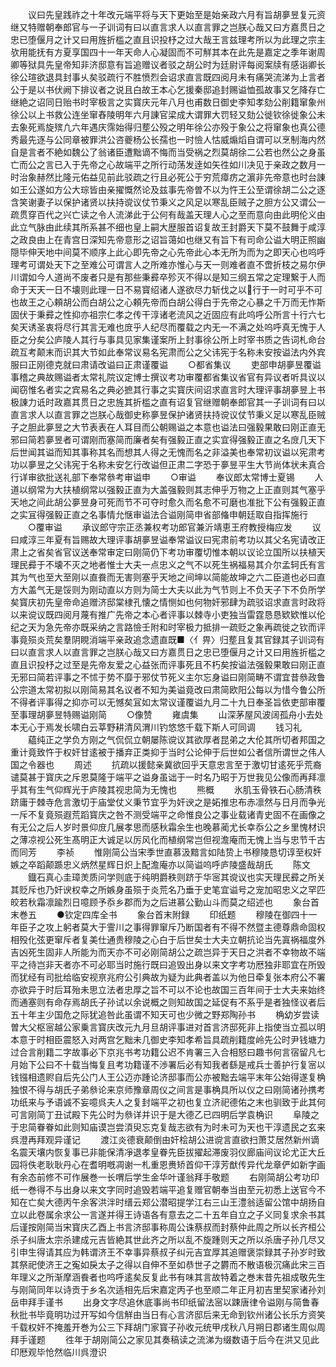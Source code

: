 <!-- { "loadSidebar": true } -->
 　　议曰先皇践祚之十年改元端平将与天下更始至是始亲政六月有旨胡夣昱复元资继又特赠朝奉郎官与一子训词有曰以直言求人以直言罪之岂朕心哉又曰方嘉贯日之忠已堕偃月之计又曰用旌折槛之直且识投杼之过大哉王言兹理考所以为此理之宗主欤用能抚有方夏享国四十一年天命人心凝固而不可觧其本在此先是嘉定之季年谢周卿等狱具先皇帝知非济邸意有旨追赠议者驳之胡公时为廷尉评每阅案牍有感诣卿长徐公瑄欲退具封事乆矣驳疏行不胜愤烈会诏求直言既四阅月未有痛哭流涕为上言者公于是以书伏阙下排议者之说且白故王本心乞援秦邸追封赐谥恤孤故事又乞降存亡继絶之诏同日贻书时宰极言之实寳庆元年八月也甫数日御史李知孝劾公削籍窜象州徐公以上书救公连坐窜舂陵明年六月諌官梁成大谓罪大罚轻又劾公徙钦徐徙象公未去象死焉旋殡凢六年遇庆霈始得归塟公殁之明年徐公亦殁于象公之将窜象也真公德秀最先逐与公同章被罪洪公咨夔杨公长孺也一时憸人怙威煽熖自谓可以烹制海内然自是言者不絶如魏公了翁诸臣遭黜谪不悔而当受祸之烈莫胡徐二公若也然公之身虽亡而公之言已入于先帝之心故端平之所行动荡发逹如矢徃如川决见于亲政之数月一时治象赫然比隆元佑益见前此驳疏之行且必死公于穷荒瘴疠之濵非先帝意也时台諌如王公遂如方公大琮皆由亲擢慨然论及兹事先帝曽不以为忤王公至谓徐胡二公之逐含笑谢妻子以保护诸贤以扶持谠议仗节秉义之风足以寒乱臣贼子之胆方公又谓公一疏贯穿百代之兴亡读之令人流涕此于公何有哉盖天理人心之至而意向由此明伦义由此立气脉由此续其所系甚不细也皇上嗣大歴服首诏复故王封爵天下莫不鼓舞于咸淳之政良由上在青宫日深知先帝意形之诏旨蔼如也继又有旨下有司命公谥大明正照幽隠毕伸天地中间莫不顺序上此心即先帝之心先帝此心本无所为而为之即天心也呜呼理考可谓处天下之至难公可谓言人之所难亦惟心与天一则难者直不啻折枝之易尔伊川谓如今人道尚不废者只是有那些秉彛卒殄灭不得以是知三纲五常之定理繋于人而命于天天一日不壊则此理一日不易寳绍诸人遂欲尽力斩伐之以行于一时可乎不可也故王之心頼胡公而白胡公之心頼先帝而白胡公得白于先帝之心暴之千万而无怍斯固伏于秉彛之性抑亦祖宗仁孝之传干淳诸老流风之近固应有此呜呼公所言十行六七矣天诱圣衷将尽行其言无难也庻乎人纪尽而覆载之内无一不满之处呜呼真无愧于人臣之分矣公庐陵人其行与事具见家集谨案所上封事徐公所上时宰书质之告词札命台疏互考颠末而识其大节如此奉常议易名宪肃而公之父讳宪于名称未安按谥法内外宾服曰正刚德克就曰肃请改谥曰正肃谨覆谥
 　　○都省集议
 　　吏部申胡夣昱覆谥事稽之典故赐谥者太常礼院议定博士撰议考功审覆都省集议省官有异议者听具议以闻窃惟名者实之宾易名之典必摭其行事之实寳庆间诏求直言时大理评事胡夣昱上书极諌力诋时政嘉其贯日之忠旌其折槛之直有诏复官继赠朝奉郎官其一子训词有曰以直言求人以直言罪之岂朕心哉御史称夣昱保护诸贤扶持谠议仗节秉义足以寒乱臣贼子之胆此夣昱之大节表表在人耳目而公朝赐谥之本意也谥法曰强毅果敢曰刚正直无邪曰简若夣昱者可谓刚而塞简而廉者矣有强毅正直之实宜得强毅正直之名庻几天下后世闻其谥而知其事称其名而想其人得之无愧而名之非溢美也奉常初议谥以宪肃考功以夣昱之父讳宪于名称未安乞行改谥但正肃二字恐于夣昱平生大节尚体状未真合行详审欲批送礼部下奉常叅考审谥申
 　　○审谥
 　　奉议郎太常博士夏锡
 　　人道以纲常为大扶植纲常以强毅正直为大盖强毅则其志伸乎万物之上正直则其气塞乎天地之间此胡公夣昱身可死而节不可夺时愈久而名愈不可磨也准批下公有强毅正直之实冝得强毅正直之名事情允惬审谥法合谥刚简申省部偹申朝廷取自指挥施行
 　　○覆审谥
 　　承议郎守宗正丞兼权考功郎官兼沂靖恵王府教授梅应发
 　　议曰咸淳三年夏有旨赐故大理评事胡夣昱谥奉常谥议曰宪肃前考功以其父名宪请改正肃上之省矣省官议送奉常审定曰刚简仍下考功审覆切惟本朝以议论立国所以扶植天理民彛于不壊不灭之地者惟士大夫一点忠义之气不以死生祸福易其介尔孟轲氏有言其为气也至大至刚以直飬而无害则塞乎天地之间坤以简能故坤之六二臣道也必曰直方大盖气无是馁则为刚动直以方则为简士大夫以此为气节则上不负天子下不负所学矣寳庆初先皇帝命追赠济邸棠棣孔懐之情恻如也何物奸邪肆为疏驳诏求直言时政将以来谠议既四阅月蔑有推广先帝之本心者评事以棘寺小吏独当雷霆恳恳欵欵惟以伦纪之天为急先帝亦既采纳之言路憸壬附和时宰极力抵排一疏贬之象再疏徙之钦而评事竟殒炎荒矣羣阴睍消端平亲政追念遗直既■〈亻畀〉归塟且复其官録其子训词有曰以直言求人以直言罪之岂朕心哉又曰方嘉贯日之忠已堕偃月之计又曰用旌折槛之直且识投杼之过至是先帝友爱之心益张而评事死且不朽矣按谥法强毅果敢曰刚正直无邪曰简若评事之不怵于势不靡于邪仗节死义主尔忘身谥曰刚简畴不谓宜昔叅政鲁公宗道太常初拟以刚简易其名议者不知为美谥竟改曰肃简欧阳公每以为惜今鲁公所不得者评事得之抑亦可以无憾矣冝如太常议谨覆谥九月二十九日奉圣旨依吏部审覆至事理胡夣昱特赐谥刚简
 　　○像赞
 　　雍虞集
 　　山深茅屋风波阔孤舟小去处本无心于焉发长啸白云莘野耕清风渭川钓悠悠千载下斯人可同调
 　　钱习礼
 　　藴纯正之学负方刚之气侃侃立朝屡陈谠议其欲厚者昆弟之大伦其所切者邦国之重计竟致忤于权奸甘逺被于播弃正类抑于当时公论伸于后世如公者信所谓世之伟人国之令器也
 　　周述
 　　抗疏以援懿亲冀欲回乎天意忠言至于激切甘逺死乎荒裔谴莫甚于寳庆之斥恩莫隆于端平之谥身虽诎于一时名乃昭于万世我见公像而再拜凛乎其有生气仰辉光于庐陵其视忠简为无愧也
 　　熊概
 　　氷肌玉骨铁石心肠清秩跻庸于棘寺危言激切于庙堂仗义秉节宜乎为奸谀之是妬推忠布赤凛然与日月而争光一斥不复竟殒遐荒蹈寳庆之咎不测受端平之命惟良公之事业载诸青史固不在画像之有无公之后人岁时景仰庻几展孝思而感秋霜余生也晚慕蔺尤长幸忝公之乡里愧材识之薄凉视公死生髙明正大诚足以厉风化而植纲常岂但视澹庵而无愧上当与忠节千古而同芳
 　　李祯
 　　惟刚简公当宋季世直慕汲黯言如陆贽上书穆陵恳切谆至权奸嫉之卒蹈颠踬忠义炳然星辉日炽上配澹庵亦以简谥呜呼庐陵盛哉胡氏
 　　陈文
 　　鐡石真心圭璋羙质问学则底于纯明爵秩则跻于华宻其谠议也实天理民彛之所关其贬斥也乃奸谀权幸之所嫉身虽殒于炎荒名乃垂于史笔宜谥号之宠加昭忠义之罕匹皎若秋霜凛踰烈日噫顾予忝乡郡而为之后进慕公勤山斗而莫之绍述也
 　　象台首末巻五
 　　●钦定四库全书
 　　象台首末附録
 　　印纸题
 　　穆陵在御四十一年臣子之攻上躬者莫大于霅川之事得罪窜斥乃断国者有不得不然暨主德尊鼎命固权相殁化弦更窜斥者复美仕通贵穆陵之心白于后世矣士大夫立朝抗论当先寘祸福度外吉凶死生固非人所能为而天亦不可必刚简胡公之疏岂异于天日之洪者不幸物故不端平之待岂非天者亦不可必耶当时施行既曰追毁出身以来文字考功厯独非耶宜在所毁而犹经有司批给临安视亰兆府公引典故为疑为此典者盖以为他日牵复张本府公不署亦欲异于时后耳殆未思立法者忠厚之旨不可以不论也故国三百年间于士大夫来始终而通塞则有命存焉胡氏子孙试以余说概之则知故国之延促有不系乎是者独怪议者后五十年主少国危之际犹追咎此虽谓不知天可也少微之野郑陶孙书
 　　桷幼岁尝读曽大父枢宻越公家乗言寳庆改元九月旦胡评事进对首言济邸死非上指使当立孤以明本意于时相臣震怒入对两宫乞黜未几御史李知孝希旨具疏削籍度岭先公时尹钱塘力过合言削籍二字故事必下京兆书考功籍公迟不肯署三入合相怒曰趣书何言宿留凡七月始下公曰不十载当悔复且考功籍谨不渉署后必有知我者繇是戒兵士善护行复宻以钱镪相遗赆自后先公门人王公迈亦踵论济邸事而公亦被黜去端平末年公始得遂复桷独恨不得与胡氏子弟叅论来京师豫章周仪之间言是事桷具所以仪之曰刚简诸孙携考功纸来与予语诚不妄噫呉夫人之复封端平之初也复立济祀德佑之末也驯致于此其何可言刚简丁丑试殿下先公时为叅详并识于是大德乙已四明后学袁桷识
 　　阜陵之于忠简眷眷如此则知庙谟岂尝湏臾忘克复哉志欲有为时未可为天也干淳遗民之玄来呉澄再拜观异谨记
 　　渡江炎德衰颠倒由奸桧胡公进谠言直欲扫萧艾居然新州谪名震天壤内恢复事已非能保清凈退孝皇眷先臣拔擢起滞废羽仪廊庙间议论尤正大丘园将佚老耿耿丹心在耆明嘅凋谢一札重恩赉矫首仰干淳芳猷传异代龙章俨如新字画有余态前修不可作展巻一长喟后学生金华叶谨翁拜手敬题
 　　右刚简胡公考功印纸一巻得不与出身以来文字同时追毁若端平追复赠官朝奉当由至元初悉上送官今不知在亡矣大德丙午余客洪泮时缙云郑公潜昭提学江右三山王澧翁适留公馆中胡扬自立以此卷属余求公一言遂并得王诗语各有意去之二十五年自立之子义同复求余书其后谨按刚简当宋寳庆乙酉上书言济邸事称周公诛蔡叔而封蔡仲此周之所以长齐桓公杀子纠唐太宗杀建成元吉皆絶其世此齐之所以乱不旋踵则天之所以杀唐子孙几尽又引申生得请其应为韩谓济王不幸事异蔡叔子纠元吉宜厚其追赠褒崇録其子孙岁时致其祭祀使济王之寃如戾太子之得以自伸不至如恭世子之欝而不散语极沉痛此宋三百年理义之所渐摩涵飬者也呜呼逺矣反复此书有味其言故特着之巻末昔先祖成敬先生与刚简同年以诗贡于乡名次适相先后宋嘉定丙子也至顺二年正月初吉里契家诸孙刘岳申拜手谨书
 　　出身文字尽追休底事尚书印纸留法宻以踈唐律令谥刚与简鲁春秋批书毕竟明功过开写如今信觧由当日有心言济邸后来无命到钦州诸公长乐方资笑千载权奸不掩羞开巻为公三下拜胡门家寳子孙收元统甲戌秋八月朔日郡诸生周似周拜手谨题
 　　徃年于胡刚简公之家见其奏稿读之流涕为缀数语于后今在洪又见此印厯观毕怆然临川呉澄识
